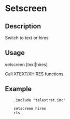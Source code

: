 # Setscreen

## Description

Switch to text or hires

## Usage

setscreen [text|hires]

Call XTEXT/XHIRES functions

## Example

```ca65
    .include "telestrat.inc"

    setscreen hires
    rts
```
